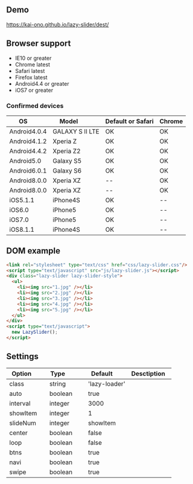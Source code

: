 ## Demo
https://kai-ono.github.io/lazy-slider/dest/

## Browser support
* IE10 or greater
* Chrome latest
* Safari latest
* Firefox latest
* Android4.4 or greater
* iOS7 or greater

### Confirmed devices
| OS           | Model          | Default or Safari | Chrome |
| ------------ | -------------- | ----------------- | ------ |
| Android4.0.4 | GALAXY S Ⅱ LTE | OK                | OK     |
| Android4.1.2 | Xperia Z       | OK                | OK     |
| Android4.4.2 | Xperia Z2      | OK                | OK     |
| Android5.0   | Galaxy S5      | OK                | OK     |
| Android6.0.1 | Galaxy S6      | OK                | OK     |
| Android8.0.0 | Xperia XZ      | --                | OK     |
| Android8.0.0 | Xperia XZ      | --                | OK     |
| iOS5.1.1     | iPhone4S       | OK                | --     |
| iOS6.0       | iPhone5        | OK                | --     |
| iOS7.0       | iPhone5        | OK                | --     |
| iOS8.1.1     | iPhone4S       | OK                | --     |

## DOM example
```html
<link rel="stylesheet" type="text/css" href="css/lazy-slider.css"/>
<script type="text/javascript" src="js/lazy-slider.js"></script>
<div class="lazy-slider lazy-slider-style">
  <ul>
    <li><img src="1.jpg" /></li>
    <li><img src="2.jpg" /></li>
    <li><img src="3.jpg" /></li>
    <li><img src="4.jpg" /></li>
    <li><img src="5.jpg" /></li>
  </ul>
</div>
<script type="text/javascript">
  new LazySlider();
</script>
```

## Settings
| Option        | Type           | Default       | Desctiption   |
| ------------- | -------------- | ------------- | ------------- |
| class         | string         | 'lazy-loader' |               |
| auto          | boolean        | true          |               |
| interval      | integer        | 3000          |               |
| showItem      | integer        | 1             |               |
| slideNum      | integer        | showItem      |               |
| center        | boolean        | false         |               |
| loop          | boolean        | false         |               |
| btns          | boolean        | true          |               |
| navi          | boolean        | true          |               |
| swipe         | boolean        | true          |               |
